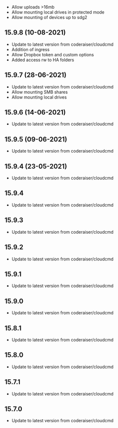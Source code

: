- Allow uploads >16mb
- Allow mounting local drives in protected mode
- Allow mounting of devices up to sdg2

## 15.9.8 (10-08-2021)
- Update to latest version from coderaiser/cloudcmd
- Addition of ingress
- Allow Dropbox token and custom options
- Added access rw to HA folders

## 15.9.7 (28-06-2021)
- Update to latest version from coderaiser/cloudcmd
- Allow mounting SMB shares
- Allow mounting local drives

## 15.9.6 (14-06-2021)
- Update to latest version from coderaiser/cloudcmd

## 15.9.5 (09-06-2021)
- Update to latest version from coderaiser/cloudcmd

## 15.9.4 (23-05-2021)
- Update to latest version from coderaiser/cloudcmd

## 15.9.4
- Update to latest version from coderaiser/cloudcmd

## 15.9.3
- Update to latest version from coderaiser/cloudcmd

## 15.9.2
- Update to latest version from coderaiser/cloudcmd

## 15.9.1
- Update to latest version from coderaiser/cloudcmd

## 15.9.0
- Update to latest version from coderaiser/cloudcmd

## 15.8.1
- Update to latest version from coderaiser/cloudcmd

## 15.8.0
- Update to latest version from coderaiser/cloudcmd

## 15.7.1
- Update to latest version from coderaiser/cloudcmd

## 15.7.0
- Update to latest version from coderaiser/cloudcmd

